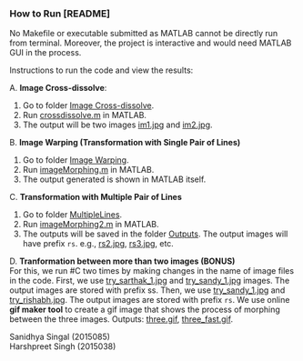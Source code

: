 ### How to Run [README]

No Makefile or executable submitted as MATLAB cannot be directly run from terminal. Moreover, the project is interactive and would need MATLAB GUI in the process.

Instructions to run the code and view the results:

A. __Image Cross-dissolve__:
  1. Go to folder [Image Cross-dissolve](https://github.com/sayhitosandy/Image_Deformation/tree/master/Final%20Submission/Image%20Cross-dissolve).
  2. Run [crossdissolve.m](https://github.com/sayhitosandy/Image_Deformation/blob/master/Final%20Submission/Image%20Cross-dissolve/crossdissolve.m) in MATLAB.
  3. The output will be two images [im1.jpg](https://github.com/sayhitosandy/Image_Deformation/blob/master/Final%20Submission/Image%20Cross-dissolve/im1.jpg) and [im2.jpg](https://github.com/sayhitosandy/Image_Deformation/blob/master/Final%20Submission/Image%20Cross-dissolve/im2.jpg).

B. __Image Warping (Transformation with Single Pair of Lines)__
  1. Go to folder [Image Warping](https://github.com/sayhitosandy/Image_Deformation/tree/master/Final%20Submission/Image%20Warping).
  2. Run [imageMorphing.m](https://github.com/sayhitosandy/Image_Deformation/blob/master/Final%20Submission/Image%20Warping/imageMorphing.m) in MATLAB.
  3. The output generated is shown in MATLAB itself.

C. __Transformation with Multiple Pair of Lines__
  1. Go to folder [MultipleLines](https://github.com/sayhitosandy/Image_Deformation/tree/master/Final%20Submission/MultipleLines).
  2. Run [imageMorphing2.m](https://github.com/sayhitosandy/Image_Deformation/blob/master/Final%20Submission/MultipleLines/imageMorphing2.m) in MATLAB.
  3. The outputs will be saved in the folder [Outputs](https://github.com/sayhitosandy/Image_Deformation/tree/master/Final%20Submission/MultipleLines/Outputs). The output images will have prefix `rs`. e.g., [rs2.jpg](https://github.com/sayhitosandy/Image_Deformation/blob/master/Final%20Submission/MultipleLines/Outputs/rs2.jpg), [rs3.jpg](https://github.com/sayhitosandy/Image_Deformation/blob/master/Final%20Submission/MultipleLines/Outputs/rs3.jpg), etc.

D. __Tranformation between more than two images (BONUS)__\
  For this, we run #C two times by making changes in the name of image files in the code. First, we use [try_sarthak_1.jpg](https://github.com/sayhitosandy/Image_Deformation/blob/master/Final%20Submission/MultipleLines/try_sarthak_1.jpg) and [try_sandy_1.jpg](https://github.com/sayhitosandy/Image_Deformation/blob/master/Final%20Submission/MultipleLines/try_sandy_1.jpg) images. The output images are stored with prefix ss. Then, we use [try_sandy_1.jpg](https://github.com/sayhitosandy/Image_Deformation/blob/master/Final%20Submission/MultipleLines/try_sandy_1.jpg) and [try_rishabh.jpg](https://github.com/sayhitosandy/Image_Deformation/blob/master/Final%20Submission/MultipleLines/try_rishabh_1.jpg). The output images are stored with prefix `rs`. We use online __gif maker tool__ to create a gif image that shows the process of morphing between the three images. Outputs: [three.gif](https://github.com/sayhitosandy/Image_Deformation/blob/master/Final%20Submission/MultipleLines/Outputs/three.gif), [three_fast.gif](https://github.com/sayhitosandy/Image_Deformation/blob/master/Final%20Submission/MultipleLines/Outputs/three_fast.gif).

Sanidhya Singal (2015085)\
Harshpreet Singh (2015038)